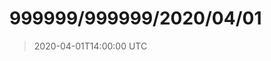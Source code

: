 # 999999/999999/2020/04/01

> 2020-04-01T14:00:00 UTC



<!--
- /workspace/data/n-data/1603/1603_44_142

The subdirectories contains attachments for the concept numbers of 1603_44_142
provided by different authors (with different licenses).


-->
